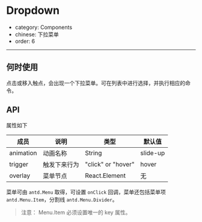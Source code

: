 # Dropdown

- category: Components
- chinese: 下拉菜单
- order: 6

---

## 何时使用

点击或移入触点，会出现一个下拉菜单。可在列表中进行选择，并执行相应的命令。

## API

属性如下

| 成员        | 说明           | 类型               | 默认值       |
|-------------|----------------|--------------------|--------------|
| animation   | 动画名称       | String             | slide-up     |
| trigger     | 触发下来行为   | "click" or "hover" | hover        |
| overlay     | 菜单节点       | React.Element      | 无           |


菜单可由 `antd.Menu` 取得，可设置 `onClick` 回调，菜单还包括菜单项 `antd.Menu.Item`，分割线 `antd.Menu.Divider`。

> 注意： Menu.Item 必须设置唯一的 key 属性。
